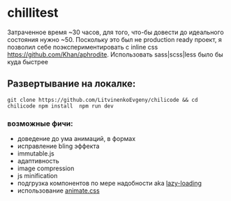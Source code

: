# chillitest
Затраченное время ~30 часов, для того, что-бы довести до идеального состояния нужно ~50. Поскольку это был не production ready проект, я позволил себе поэкспериментировать с inline css https://github.com/Khan/aphrodite. Использовать sass|scss|less было бы куда быстрее

## Развертывание на локалке:
`
git clone https://github.com/LitvinenkoEvgeny/chilicode && cd chilicode
npm install 
npm run dev
`
### возможные фичи:
- доведение до ума анимаций, в формах
- исправление bling эффекта
- immutable.js
- адаптивность
- image compression
- js minification
- подгрузка компонентов по мере надобности aka [lazy-loading](https://webpack.js.org/guides/lazy-loading/)
- использование [animate.css](https://daneden.github.io/animate.css/)

